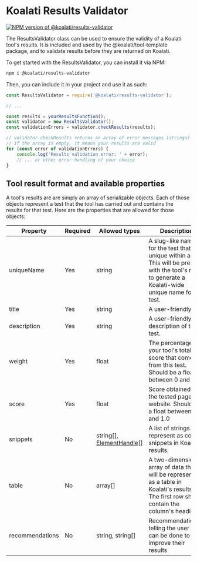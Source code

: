 # Koalati Results Validator

[![NPM version of @koalati/results-validator](https://img.shields.io/npm/v/@koalati/results-validator)](https://www.npmjs.com/package/@koalati/results-validator)

The ResultsValidator class can be used to ensure the validity of a Koalati tool's results.
It is included and used by the @koalati/tool-template package, and to validate results before they are returned on Koalati.

To get started with the ResultsValidator, you can install it via NPM:
```bash
npm i @koalati/results-validator
```

Then, you can include it in your project and use it as such:
```js
const ResultsValidator = require('@koalati/results-validator');

// ...

const results = yourResultsFunction();
const validator = new ResultsValidator();
const validationErrors = validator.checkResults(results);

// validator.checkResults returns an array of error messages (strings)
// if the array is empty, it means your results are valid
for (const error of validationErrors) {
    console.log('Results validation error: ' + error);
    // ... or other error handling of your choice
}
```

## Tool result format and available properties

A tool's results are are simply an array of serializable objects. Each of those objects represent a test that the tool has carried out and contains the results for that test.
Here are the properties that are allowed for those objects:


| Property          | Required | Allowed types             | Description                                                   |
|-------------------|----------|---------------------------|---------------------------------------------------------------|
| uniqueName        | Yes      | string                    | A slug-like name for the test that is unique within a tool. This will be prefixed with the tool's name to generate a Koalati-wide unique name for the test. |
| title             | Yes      | string                    | A user-friendly title.                                        |
| description       | Yes      | string                    | A user-friendly description of the test.                      |
| weight            | Yes      | float                     | The percentage of your tool's total score that comes from this test. Should be a float between 0 and 1.0 |
| score             | Yes      | float                     | Score obtained by the tested page or website. Should be a float between 0 and 1.0 |
| snippets          | No       | string[], [ElementHandle](https://pptr.dev/#?product=Puppeteer&version=main&show=api-class-elementhandle)[] | A list of strings to represent as code snippets in Koalati's results. |
| table             | No       | array[]                   | A two-dimensional array of data that will be represented as a table in Koalati's results. The first row should contain the column's headings. |
| recommendations   | No       | string, string[]          | Recommendation(s) telling the user what can be done to improve their results |
